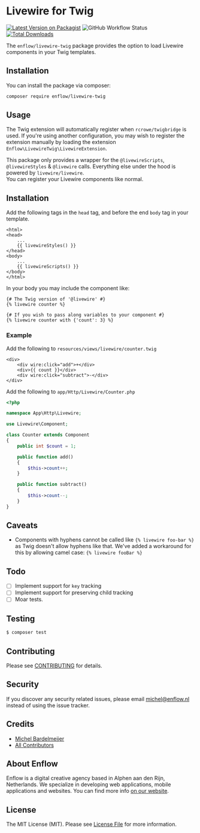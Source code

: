 # Livewire for Twig

[![Latest Version on Packagist](https://img.shields.io/packagist/v/enflow/livewire-twig.svg?style=flat-square)](https://packagist.org/packages/enflow/livewire-twig)
![GitHub Workflow Status](https://github.com/enflow/livewire-twig/workflows/run-tests/badge.svg)
[![Total Downloads](https://img.shields.io/packagist/dt/enflow/livewire-twig.svg?style=flat-square)](https://packagist.org/packages/enflow/livewire-twig)

The `enflow/livewire-twig` package provides the option to load Livewire components in your Twig templates.

## Installation
You can install the package via composer:

``` bash
composer require enflow/livewire-twig
```

## Usage
The Twig extension will automatically register when `rcrowe/twigbridge` is used.
If you're using another configuration, you may wish to register the extension manually by loading the extension `Enflow\LivewireTwig\LivewireExtension`.

This package only provides a wrapper for the `@livewireScripts`, `@livewireStyles` & `@livewire` calls. Everything else under the hood is powered by `livewire/livewire`.   
You can register your Livewire components like normal. 

## Installation

Add the following tags in the `head` tag, and before the end `body` tag in your template.

```twig
<html>
<head>
    ...
    {{ livewireStyles() }}
</head>
<body>
    ...
    {{ livewireScripts() }}
</body>
</html>
```

In your body you may include the component like:

```twig
{# The Twig version of '@livewire' #}
{% livewire counter %}

{# If you wish to pass along variables to your component #}
{% livewire counter with {'count': 3} %}
```

### Example

Add the following to `resources/views/livewire/counter.twig`
```twig
<div>
    <div wire:click="add">+</div>
    <div>{{ count }}</div>
    <div wire:click="subtract">-</div>
</div>
```

Add the following to `app/Http/Livewire/Counter.php`
```php
<?php

namespace App\Http\Livewire;

use Livewire\Component;

class Counter extends Component
{
    public int $count = 1;

    public function add()
    {
        $this->count++;
    }

    public function subtract()
    {
        $this->count--;
    }
}
```

## Caveats
- Components with hyphens cannot be called like `{% livewire foo-bar %}` as Twig doesn't allow hyphens like that. We've added a workaround for this by allowing camel case: `{% livewire fooBar %}`

## Todo
- [ ] Implement support for `key` tracking
- [ ] Implement support for preserving child tracking
- [ ] Moar tests.

## Testing
``` bash
$ composer test
```

## Contributing
Please see [CONTRIBUTING](CONTRIBUTING.md) for details.

## Security
If you discover any security related issues, please email michel@enflow.nl instead of using the issue tracker.

## Credits
- [Michel Bardelmeijer](https://github.com/mbardelmeijer)
- [All Contributors](../../contributors)

## About Enflow
Enflow is a digital creative agency based in Alphen aan den Rijn, Netherlands. We specialize in developing web applications, mobile applications and websites. You can find more info [on our website](https://enflow.nl/en).

## License
The MIT License (MIT). Please see [License File](LICENSE.md) for more information.
